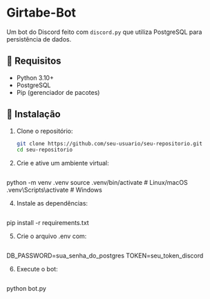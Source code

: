 # Girtabe-Bot
Um bot do Discord feito com `discord.py` que utiliza PostgreSQL para persistência de dados.

## 🚀 Requisitos

- Python 3.10+
- PostgreSQL
- Pip (gerenciador de pacotes)

## 🔧 Instalação

1. Clone o repositório:
   ```bash
   git clone https://github.com/seu-usuario/seu-repositorio.git
   cd seu-repositorio

2. Crie e ative um ambiente virtual:
   ```bash
python -m venv .venv
source .venv/bin/activate  # Linux/macOS
.venv\Scripts\activate     # Windows

4. Instale as dependências:
   ```bash
pip install -r requirements.txt

5. Crie o arquivo .env com:
   ```bash
DB_PASSWORD=sua_senha_do_postgres
TOKEN=seu_token_discord

6. Execute o bot:
   ```bash
python bot.py
